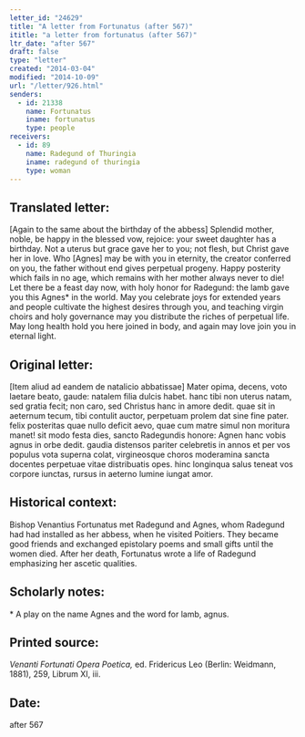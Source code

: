 ```yaml
---
letter_id: "24629"
title: "A letter from Fortunatus (after 567)"
ititle: "a letter from fortunatus (after 567)"
ltr_date: "after 567"
draft: false
type: "letter"
created: "2014-03-04"
modified: "2014-10-09"
url: "/letter/926.html"
senders:
  - id: 21338
    name: Fortunatus
    iname: fortunatus
    type: people
receivers:
  - id: 89
    name: Radegund of Thuringia
    iname: radegund of thuringia
    type: woman
---
```

<h2> Translated letter:</h2>[Again to the same about the birthday of the abbess]
Splendid mother, noble, be happy in the blessed vow,
rejoice:  your sweet daughter has a birthday.
Not a uterus but grace gave her to you;
not flesh, but Christ gave her in love.
Who [Agnes] may be with you in eternity, the creator conferred on you,
the father without end gives perpetual progeny.
Happy posterity which fails in no age,
which remains with her mother always never to die!
Let there be a feast day now, with holy honor for Radegund:
the lamb gave you this Agnes* in the world.
May you celebrate joys for extended years
and people cultivate the highest desires through you,
and teaching virgin choirs and holy governance
may you distribute the riches of perpetual life.
May long health hold you here joined in body,
and again may love join you in eternal light.
<h2 class="mt-4"> Original letter:</h2>[Item aliud ad eandem de natalicio abbatissae]
Mater opima, decens, voto laetare beato,
gaude:  natalem filia dulcis habet.
hanc tibi non uterus natam, sed gratia fecit;
non caro, sed Christus hanc in amore dedit.
quae sit in aeternum tecum, tibi contulit auctor,
perpetuam prolem dat sine fine pater.
felix posteritas quae nullo deficit aevo,
quae cum matre simul non moritura manet!
sit modo festa dies, sancto Radegundis honore:
Agnen hanc vobis agnus in orbe dedit.
gaudia distensos pariter celebretis in annos
et per vos populus vota superna colat,
virgineosque choros moderamina sancta docentes
perpetuae vitae distribuatis opes.
hinc longinqua salus teneat vos corpore iunctas,
rursus in aeterno lumine iungat amor.
<h2 class="mt-4"> Historical context:</h2>Bishop Venantius Fortunatus met Radegund and Agnes, whom Radegund had had installed as her abbess, when he visited Poitiers.  They became good friends and exchanged epistolary poems and small gifts until the women died.  After her death, Fortunatus wrote a life of Radegund emphasizing her ascetic qualities.
<h2 class="mt-4"> Scholarly notes:</h2>* A play on the name Agnes and the word for lamb, agnus.
<h2 class="mt-4"> Printed source:</h2><p><em>Venanti Fortunati Opera Poetica,</em> ed. Fridericus Leo (Berlin: Weidmann, 1881), 259, Librum XI, iii.</p><h2 class="mt-4"> Date:</h2>after 567